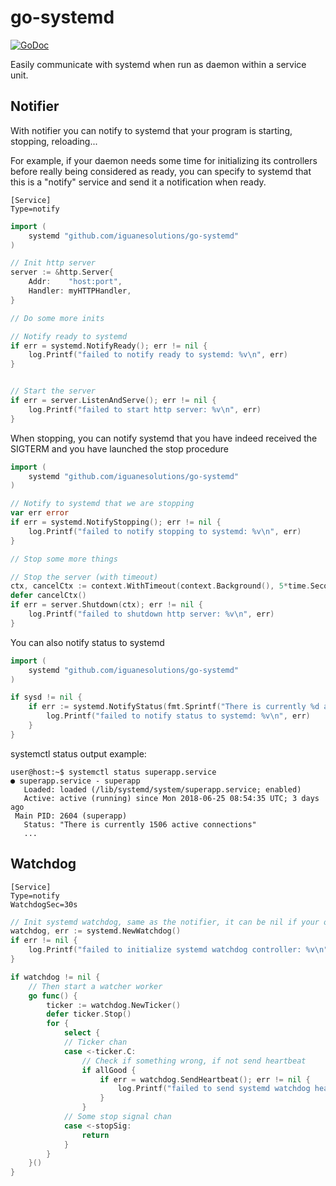 # go-systemd

[![GoDoc](https://godoc.org/github.com/iguanesolutions/go-systemd?status.svg)](https://godoc.org/github.com/iguanesolutions/go-systemd)

Easily communicate with systemd when run as daemon within a service unit.

## Notifier

With notifier you can notify to systemd that your program is starting, stopping, reloading...

For example, if your daemon needs some time for initializing its controllers before really being considered as ready, you can specify to systemd that this is a "notify" service and send it a notification when ready.

```systemdunit
[Service]
Type=notify
```

```go
import (
    systemd "github.com/iguanesolutions/go-systemd"
)

// Init http server
server := &http.Server{
    Addr:    "host:port",
    Handler: myHTTPHandler,
}

// Do some more inits

// Notify ready to systemd
if err = systemd.NotifyReady(); err != nil {
    log.Printf("failed to notify ready to systemd: %v\n", err)
}


// Start the server
if err = server.ListenAndServe(); err != nil {
    log.Printf("failed to start http server: %v\n", err)
}
```

When stopping, you can notify systemd that you have indeed received the SIGTERM and you have launched the stop procedure

```go
import (
    systemd "github.com/iguanesolutions/go-systemd"
)

// Notify to systemd that we are stopping
var err error
if err = systemd.NotifyStopping(); err != nil {
    log.Printf("failed to notify stopping to systemd: %v\n", err)
}

// Stop some more things

// Stop the server (with timeout)
ctx, cancelCtx := context.WithTimeout(context.Background(), 5*time.Second)
defer cancelCtx()
if err = server.Shutdown(ctx); err != nil {
    log.Printf("failed to shutdown http server: %v\n", err)
}
```

You can also notify status to systemd

```go
import (
    systemd "github.com/iguanesolutions/go-systemd"
)

if sysd != nil {
    if err := systemd.NotifyStatus(fmt.Sprintf("There is currently %d active connections", activeConns)); err != nil {
        log.Printf("failed to notify status to systemd: %v\n", err)
    }
}
```

systemctl status output example:

```systemctlstatus
user@host:~$ systemctl status superapp.service
● superapp.service - superapp
   Loaded: loaded (/lib/systemd/system/superapp.service; enabled)
   Active: active (running) since Mon 2018-06-25 08:54:35 UTC; 3 days ago
 Main PID: 2604 (superapp)
   Status: "There is currently 1506 active connections"
   ...
```

## Watchdog

```systemdunit
[Service]
Type=notify
WatchdogSec=30s
```

```go
// Init systemd watchdog, same as the notifier, it can be nil if your os does not support it
watchdog, err := systemd.NewWatchdog()
if err != nil {
    log.Printf("failed to initialize systemd watchdog controller: %v\n", err)
}

if watchdog != nil {
    // Then start a watcher worker
    go func() {
        ticker := watchdog.NewTicker()
        defer ticker.Stop()
        for {
            select {
            // Ticker chan
            case <-ticker.C:
                // Check if something wrong, if not send heartbeat
                if allGood {
                    if err = watchdog.SendHeartbeat(); err != nil {
                        log.Printf("failed to send systemd watchdog heartbeat: %v\n", err)
                    }
                }
            // Some stop signal chan
            case <-stopSig:
                return
            }
        }
    }()
}
```
